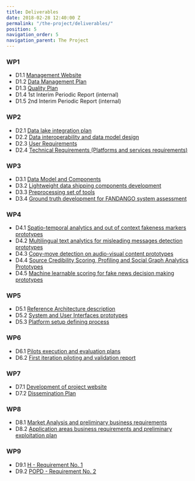 ```yaml
---
title: Deliverables
date: 2018-02-28 12:40:00 Z
permalink: "/the-project/deliverables/"
position: 5
navigation_order: 5
navigation_parent: The Project
---
```


### WP1

* D1.1 [Management Website](https://fandango-project.eu/deliverables/D1.1%20Management%20Website.pdf)
* D1.2 [Data Management Plan](https://fandango-project.eu/deliverables/D1.2%20Data%20Management%20Plan.pdf)
* D1.3 [Quality Plan](https://fandango-project.eu/deliverables/D1.3%20Quality%20Plan.pdf)
* D1.4 1st Interim Periodic Report (internal)
* D1.5 2nd Interim Periodic Report (internal)

### WP2

* D2.1 [Data lake integration plan](https://fandango-project.eu/deliverables/D2.1%20Data%20lake%20integration%20plan.pdf)
* D2.2 [Data interoperability and data model design](https://fandango-project.eu/deliverables/D2.2%20Data%20interoperability%20and%20data%20model%20design.pdf)
* D2.3 [User Requirements](https://fandango-project.eu/deliverables/D2.3%20User%20Requirements.pdf)
* D2.4 [Technical Requirements (Platforms and services requirements)](https://fandango-project.eu/deliverables/D2.4%20Technical%20Requirements%20(Platforms%20and%20services%20requirements).pdf)

### WP3

* D3.1 [Data Model and Components](https://fandango-project.eu/deliverables/D3.1%20Data%20Model%20and%20components.pdf)
* D3.2 [Lightweight data shipping components development](https://fandango-project.eu/deliverables/D3.2%20Lightweight%20data%20shipping%20components%20development.pdf)
* D3.3 [Preprocessing set of tools](https://fandango-project.eu/deliverables/D3.3%20Preprocessing%20set%20of%20tools.pdf)
* D3.4 [Ground truth development for FANDANGO system assessment](https://fandango-project.eu/deliverables/D3.4%20Ground%20truth%20development%20for%20FANDANGO%20system%20assessment.pdf)

### WP4

* D4.1 [Spatio-temporal analytics and out of context fakeness markers
prototypes](https://fandango-project.eu/deliverables/D4.1%20Spatio-temporal%20analytics%20and%20out%20of%20context%20fakeness%20markers%20prototypes.pdf)
* D4.2 [Multilingual text analytics for misleading messages detection prototypes](https://fandango-project.eu/deliverables/D4.2%20Multilingual%20text%20analytics%20for%20misleading%20messages%20detection%20prototypes.pdf)
* D4.3 [Copy-move detection on audio-visual content prototypes](https://fandango-project.eu/deliverables/D4.3%20Copy-move%20detection%20on%20audio-visual%20content%20prototypes.pdf)
* D4.4 [Source Credibility Scoring, Profiling and Social Graph Analytics Prototypes](https://fandango-project.eu/deliverables/D4.4%20Source%20Credibility%20Scoring,%20Profiling%20and%20Social%20Graph%20Analytics%20Prototypes.pdf)
* D4.5 [Machine learnable scoring for fake news decision making prototypes](https://fandango-project.eu/deliverables/D4.5%20Machine%20learnable%20scoring%20for%20fake%20news%20decision%20making%20prototypes.pdf)

### WP5

* D5.1 [Reference Architecture description](https://fandango-project.eu/deliverables/D5.1%20Reference%20Architecture%20description.pdf)
* D5.2 [System and User Interfaces prototypes](https://fandango-project.eu/deliverables/D5.2%20System%20and%20User%20Interfaces%20prototypes.pdf)
* D5.3 [Platform setup defining process](https://fandango-project.eu/deliverables/D5.3%20Platform%20setup%20defining%20process.pdf)

### WP6

* D6.1 [Pilots execution and evaluation plans](https://fandango-project.eu/deliverables/D6.1%20Pilots%20execution%20and%20evaluation%20plans.pdf)
* D6.2 [First iteration piloting and validation report](https://fandango-project.eu/deliverables/D6.2%20First%20iteration%20piloting%20and%20validation%20report.pdf)


### WP7

* D7.1 [Development of project website](https://fandango-project.eu/deliverables/D7.1%20Development%20of%20project%20website.pdf)
* D7.2 [Dissemination Plan](https://fandango-project.eu/deliverables/D7.2%20Dissemination%20plan.pdf)

### WP8

* D8.1 [Market Analysis and preliminary business requirements](https://fandango-project.eu/deliverables/D8.1%20Market%20Analysis%20and%20preliminary%20business%20requirements.pdf)
* D8.2 [Application areas business requirements and preliminary exploitation plan](https://fandango-project.eu/deliverables/D8.2%20Application%20areas%20business%20requirements%20and%20preliminary%20exploitation%20plan.pdf)

### WP9

* D9.1 [H - Requirement No. 1](https://fandango-project.eu/deliverables/D9.1%20H%20-%20Requirement%20No.%201.pdf)
* D9.2 [POPD - Requirement No. 2](https://fandango-project.eu/deliverables/D9.2%20POPD%20-%20Requirement%20No.%202.pdf)